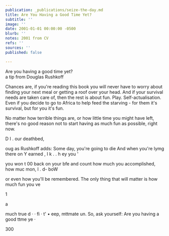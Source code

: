```yaml
---
publication: _publications/seize-the-day.md
title: Are You Having a Good Time Yet?
subtitle: ''
image: ''
date: 2001-01-01 00:00:00 -0500
blurb: ''
notes: 2001 from CV
refs: ''
sources: ''
published: false

---
```

Are you having a good time yet?  
a tip from Douglas Rushkoff

Chances are, if you're reading this book you will never have to worry about finding your next meal or getting a roof over your head. And if your survival needs are taken care of, then the rest is about fun. Play. Self-actualisation. Even if you decide to go to Africa to help feed the starving - for them it's survival, but for you it's fun.

No matter how terrible things are, or how little time you might have left, there's no good reason not to start having as much fun as possible, right now.

D I . our deathbed,

oug as Rushkoff adds: Some day, you're going to die And when you're lymg there on Y earned , I k . . h ey you '

you won t 00 back on your bfe and count how much you accomplished, how muc mon, l . d- boW

or even how you'll be remembered. The only thing that will matter is how much fun you ve

1

a

much true d · · fi · t' • eep, mttmate un. So, ask yourself: Are you having a good ttme ye ·

300
